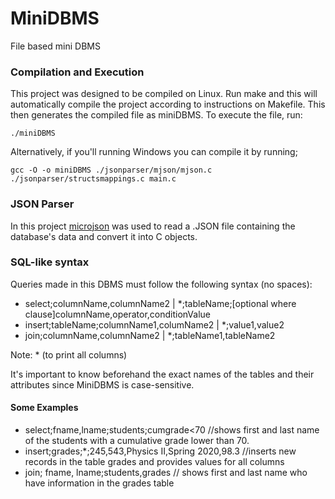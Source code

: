 # MiniDBMS
File based mini DBMS 


### Compilation and Execution
This project was designed to be compiled on Linux. Run make and this will automatically compile the project according to instructions on Makefile. This then generates the compiled file as miniDBMS. To execute the file, run:


```
./miniDBMS
```
Alternatively, if you'll running Windows you can compile it by running; 
```
gcc -O -o miniDBMS ./jsonparser/mjson/mjson.c ./jsonparser/structsmappings.c main.c 
```


### JSON Parser
In this project [microjson](https://gitlab.com/esr/microjson.git) was  used to read a .JSON file containing the database's data and convert it into C objects. 

### SQL-like syntax
Queries made in this DBMS must follow the following syntax (no spaces): 
* select;columnName,columnName2 | *;tableName;[optional where clause]columnName,operator,conditionValue
* insert;tableName;columnName1,columName2 | *;value1,value2
* join;columnName,columnName2 | *;tableName1,tableName2

Note: * (to print all columns)

It's important to know beforehand the exact names of the tables and their attributes since MiniDBMS is case-sensitive. 

#### Some Examples

* select;fname,lname;students;cumgrade<70  //shows first and last name of the students with a cumulative grade lower than 70.
* insert;grades;*;245,543,Physics II,Spring 2020,98.3 //inserts new records in the table grades and provides values for all columns
* join; fname, lname;students,grades // shows first and last name who have information in the grades table


